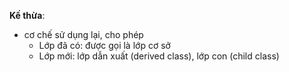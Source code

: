 **Kế thừa**:
- cơ chế sử dụng lại, cho phép
  - Lớp đã có: được gọi là lớp cơ sở
  - Lớp mới: lớp dẫn xuất (derived class), lớp con (child class)

